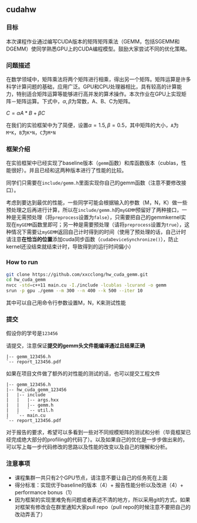 ## cudahw

### 目标

本次课程作业通过编写CUDA版本的矩阵矩阵乘法（GEMM，包括SGEMM和DGEMM）使同学熟悉GPU上的CUDA编程模型。鼓励大家尝试不同的优化策略。

### 问题描述

在数学领域中，矩阵乘法将两个矩阵进行相乘，得出另一个矩阵。矩阵运算是许多科学计算问题的基础，应用广泛。GPU和CPU处理器相比，具有较高的计算能力，特别适合矩阵运算等能够进行高并发的算术操作。本次作业在GPU上实现矩阵－矩阵运算。下式中，$\alpha,\beta$为常数，A、B、C为矩阵。

$C = \alpha A * B + \beta C$

在我们的实验框架中为了简便，设置$\alpha=1.5 ,\beta = 0.5$，其中矩阵的大小，`A`为`M*K`，`B`为`K*N`，`C`为`M*N`

### 框架介绍

在实验框架中已经实现了baseline版本（`gemm`函数）和库函数版本（cublas，性能很好）。并且已经和这两种版本进行了性能的比较。

同学们只需要在`include/gemm.h`里面实现你自己的gemm函数（注意不要修改接口）。

考虑到要达到最优的性能，一些同学可能会根据输入的参数（M，N，K）做一些预处理之后再进行计算，所以在`include/gemm.h`的`myGEMM`预留好了两种接口，一种是无需预处理（将`preprocess`设置为`false`），只需要把自己的gemmkernel实现在`myGEMM`函数里即可；另一种是需要预处理（请将`preprocess`设置为`true`），这种情况下需要让`myGEMM`返回自己计时得到的时间（使用了预处理的话，自己计时请注意**在恰当的位置**添加cuda同步函数（`cudaDeviceSynchronize()`），防止kernel还没结束就结束计时，导致得到的运行时间偏小）

### How to run

```bash
git clone https://github.com/xxcclong/hw_cuda_gemm.git
cd hw_cuda_gemm
nvcc -std=c++11 main.cu -I./include -lcublas -lcurand -o gemm
srun -p gpu ./gemm --m 300 --n 400 --k 500 --iter 10
```

其中可以自己用命令行参数设置M，N，K来测试性能

### 提交

假设你的学号是`123456`

请提交，注意保证**提交的gemm头文件能编译通过且结果正确**

```
|-- gemm_123456.h
`-- report_123456.pdf
```

如果在项目文件做了额外的对性能的测试的话，也可以提交工程文件

```
|-- gemm_123456.h
|-- hw_cuda_gemm_123456
|   |-- include
|   |   |-- args.hxx
|   |   |-- gemm.h
|   |   `-- util.h
|   `-- main.cu
`-- report_123456.pdf
```

对于报告的要求，希望可以多看到一些对不同规模矩阵的测试和分析（毕竟框架已经完成绝大部分的profiling的代码了）。以及如果自己的优化是一步步做出来的，可以写上每一步代码修改的思路以及性能的改变以及自己的理解和分析。

### 注意事项

* 课程集群一共只有2个GPU节点，请注意不要让自己的任务死在上面
* 得分标准：实现优于baseline的版本（4）+ 报告性能分析以及改进（4）+ performance bonus（1）
* 因为框架的实现里难免有问题或者表述不清的地方，所以采用git的方式，如果对框架有修改会在群里通知大家pull repo（pull repo的时候注意不要把自己的改动弄丢了）
